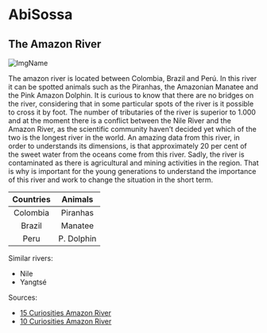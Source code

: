 # AbiSossa

## The Amazon River

![ImgName](https://cdn.pixabay.com/photo/2016/11/19/22/16/rio-1841419_960_720.jpg)

The amazon river is located between Colombia, Brazil and Perú. In this river it can be spotted animals such as the Piranhas, the Amazonian Manatee and the Pink Amazon Dolphin. It is curious to know that there are no bridges on the river, considering that in some particular spots of the river is it possible to cross it by foot.
The number of tributaries of the river is superior to 1.000 and at the moment there is a conflict between the Nile River and the Amazon River, as the scientific community haven’t decided yet which of the two is the longest river in the world. An amazing data from this river, in order to understands its dimensions, is that approximately 20 per cent of the sweet water from the oceans come from this river.
Sadly, the river is contaminated as there is agricultural and mining activities in the region. That is why is important for the young generations to understand the importance of this river and work to change the situation in the short term.

|  Countries  |   Animals  |
|:-----------:|:----------:|
|  Colombia   |  Piranhas  |
|   Brazil    |  Manatee   |
|    Peru     | P. Dolphin |

Similar rivers:

* Nile
* Yangtsé

Sources:

* [15 Curiosities Amazon River][1]
* [10 Curiosities Amazon River][2]

[1]:https://www.swedishnomad.com/es/curiosidades-sobre-el-rio-amazonas/
[2]:https://www.iagua.es/blogs/magic-places/10-curiosidades-amazonas-rio-excesos
